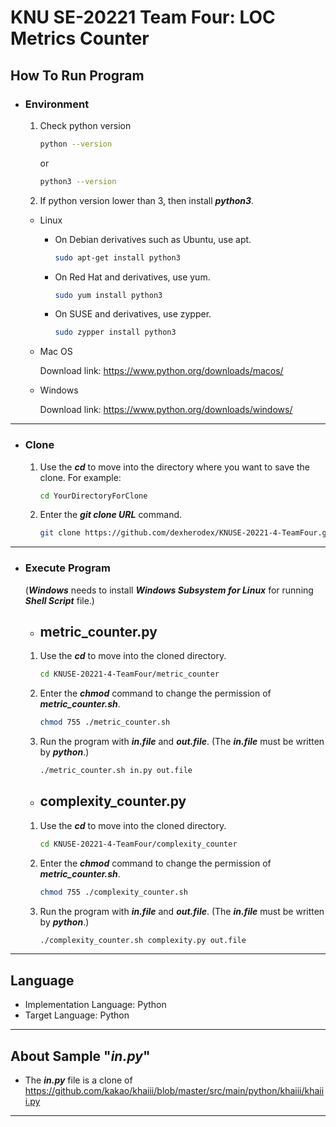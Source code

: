 KNU SE-20221 Team Four: LOC Metrics Counter
============================================

How To Run Program
---------------------
* ### Environment
   1. Check python version
         ```bash
         python --version
         ```
         or
         ```bash
         python3 --version
         ```
   2. If python version lower than 3, then install ***python3***.
  
  + Linux
     + On Debian derivatives such as Ubuntu, use apt.
          ```bash
          sudo apt-get install python3
          ```
     + On Red Hat and derivatives, use yum.
          ```bash
          sudo yum install python3
          ```
     + On SUSE and derivatives, use zypper.
          ```bash
          sudo zypper install python3
          ```
  + Mac OS
  
     Download link: https://www.python.org/downloads/macos/
  
  + Windows
  
     Download link: https://www.python.org/downloads/windows/
---
* ### Clone
    1. Use the ***cd*** to move into the directory where you want to save the clone. For example:
         ```bash
         cd YourDirectoryForClone
         ```
    2. Enter the ***git clone URL*** command.
          ```bash
          git clone https://github.com/dexherodex/KNUSE-20221-4-TeamFour.git
          ```
---
* ### Execute Program
     (***Windows*** needs to install ***Windows Subsystem for Linux*** for running ***Shell Script*** file.)
    * ## metric_counter.py
    1. Use the ***cd*** to move into the cloned directory.
          ```bash
          cd KNUSE-20221-4-TeamFour/metric_counter
          ```
    2. Enter the ***chmod*** command to change the permission of ***metric_counter.sh***.
          ```bash
          chmod 755 ./metric_counter.sh
          ```
    3. Run the program with ***in.file*** and ***out.file***. (The ***in.file*** must be written by ***python***.)
          ```bash
          ./metric_counter.sh in.py out.file
          ```
    
    * ## complexity_counter.py
    1. Use the ***cd*** to move into the cloned directory.
          ```bash
          cd KNUSE-20221-4-TeamFour/complexity_counter
          ```
    2. Enter the ***chmod*** command to change the permission of ***metric_counter.sh***.
          ```bash
          chmod 755 ./complexity_counter.sh
          ```
    3. Run the program with ***in.file*** and ***out.file***. (The ***in.file*** must be written by ***python***.)
          ```bash
          ./complexity_counter.sh complexity.py out.file
          ```
---
Language
--------
+ Implementation Language: Python
+ Target Language:   Python
---

About Sample "***in.py***"
--------------------
+ The ***in.py*** file is a clone of https://github.com/kakao/khaiii/blob/master/src/main/python/khaiii/khaiii.py
---
